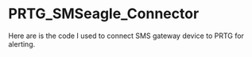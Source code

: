 # PRTG_SMSeagle_Connector
Here are is the code I used to connect SMS gateway device to PRTG for alerting.
